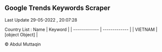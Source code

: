 

## Google Trends Keywords Scraper 
 
Last Update 29-05-2022 , 20:07:28

Country List :
 Name  | Keyword |
| ------------- | ------------- |
| VIETNAM | [object Object] |



© Abdul Muttaqin 
